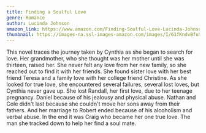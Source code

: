 ```yaml
---
title: Finding a Soulful Love
genre: Romance
author: Lucinda Johnson
amazon_link: https://www.amazon.com/Finding-Soulful-Love-Lucinda-Johnson/dp/1648954294/ref=sr_1_1?crid=32TPLMFYC0VSQ&keywords=9781648954290&qid=1642674743&sprefix=%2Caps%2C290&sr=8-1
thumbnail: https://images-na.ssl-images-amazon.com/images/I/61fKndvBfuS.jpg
---
```

This novel traces the journey taken by Cynthia as she began to search for love. Her grandmother, who she thought was her mother until she was thirteen, raised her. She never felt any love from her new family, so she reached out to find it with her friends. She found sister love with her best friend Teresa and a family love with her college friend Christine. As she looked for true love, she encountered several failures, several lost loves, but Cynthia never gave up. She lost Randall, her first love, due to her teenage pregnancy. Daniel because of his jealousy and physical abuse. Nathan and Cole didn't last because she couldn't move her sons away from their fathers. And her marriage to Robert ended because of his alcoholism and verbal abuse. In the end it was Craig who became her one true love. The man she tracked down to help her find a soul mate.